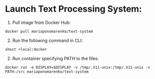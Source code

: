 # Launch Text Processing System:

1. Pull image from Docker Hub:

```
docker pull mariaponomarenko/text-system
```

2. Run the following command in CLI:
```
xhost +local:docker
```
2. Run container specifying PATH to the files:

```
docker run -e DISPLAY=$DISPLAY -v /tmp/.X11-unix:/tmp/.X11-unix -v PATH:/src mariaponomarenko/text-system
```
